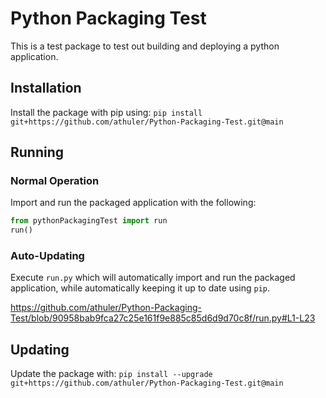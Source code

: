 # Python Packaging Test

This is a test package to test out building and deploying a python application.

## Installation

Install the package with pip using:
`pip install git+https://github.com/athuler/Python-Packaging-Test.git@main`

## Running

### Normal Operation

Import and run the packaged application with the following:
```python
from pythonPackagingTest import run
run()
```

### Auto-Updating

Execute `run.py` which will automatically import and run the packaged application, while automatically keeping it up to date using `pip`.

https://github.com/athuler/Python-Packaging-Test/blob/90958bab9fca27c25e161f9e885c85d6d9d70c8f/run.py#L1-L23


## Updating

Update the package with:
`pip install --upgrade git+https://github.com/athuler/Python-Packaging-Test.git@main`
